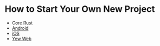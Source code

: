 # How to Start Your Own New Project

* [Core Rust](./new-project-core-rust.md)
* [Android](./new-project-android.md)
* [iOS](./new-project-ios.md)
* [Yew Web](./new-project-yew-web.md)
